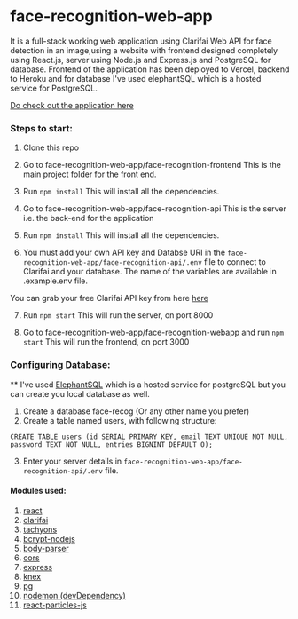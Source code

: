 
# face-recognition-web-app
It is a full-stack working web application using Clarifai Web API for face detection in an image,using a website with frontend designed completely using React.js, server using Node.js and Express.js and PostgreSQL for database. Frontend of the application has been deployed to Vercel, backend to Heroku and for database I've used elephantSQL which is a hosted service for PostgreSQL.

[Do check out the application here](https://face-recognition-kunal.herokuapp.com/)

### Steps to start:
1. Clone this repo

2. Go to face-recognition-web-app/face-recognition-frontend
    This is the main project folder for the front end.

3. Run `npm install`
    This will install all the dependencies.

4. Go to face-recognition-web-app/face-recognition-api
    This is the server i.e. the back-end for the application
    
5. Run `npm install`
    This will install all the dependencies.
    
6. You must add your own API key and Databse URI in the `face-recognition-web-app/face-recognition-api/.env` file to connect to Clarifai and your database. The name of the variables are available in .example.env file.

You can grab your free Clarifai API key from here [here](https://www.clarifai.com/)
    
7. Run `npm start`
    This will run the server, on port 8000
    
8. Go to face-recognition-web-app/face-recognition-webapp and run `npm start`
    This will run the frontend, on port 3000
    
### Configuring Database:
** I've used [ElephantSQL](https://www.elephantsql.com/) which is a hosted service for postgreSQL but you can create you local database as well.
1. Create a database face-recog (Or any other name you prefer)
2. Create a table named users, with following structure:
```
CREATE TABLE users (id SERIAL PRIMARY KEY, email TEXT UNIQUE NOT NULL, password TEXT NOT NULL, entries BIGNINT DEFAULT O);
```
3. Enter your server details in `face-recognition-web-app/face-recognition-api/.env` file.

#### Modules used:
1. [react](https://www.npmjs.com/package/react)
2. [clarifai](https://www.npmjs.com/package/clarifai)
3. [tachyons](https://www.npmjs.com/package/tachyons)
4. [bcrypt-nodejs](https://www.npmjs.com/package/bcrypt-nodejs)
5. [body-parser](https://www.npmjs.com/package/body-parser)
6. [cors](https://www.npmjs.com/package/cors)
7. [express](https://www.npmjs.com/package/express)
8. [knex](https://www.npmjs.com/package/knex)
9. [pg](https://www.npmjs.com/package/pg)
10. [nodemon (devDependency)](https://www.npmjs.com/package/nodemon)
11. [react-particles-js](https://www.npmjs.com/package/react-particles-js)

